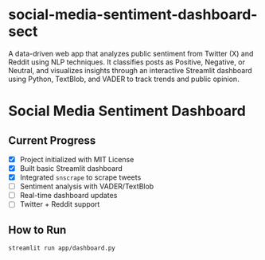 # social-media-sentiment-dashboard-sect
A data-driven web app that analyzes public sentiment from Twitter (X) and Reddit using NLP techniques. It classifies posts as Positive, Negative, or Neutral, and visualizes insights through an interactive Streamlit dashboard using Python, TextBlob, and VADER to track trends and public opinion.
# Social Media Sentiment Dashboard
## Current Progress
- [x] Project initialized with MIT License
- [x] Built basic Streamlit dashboard
- [x] Integrated `snscrape` to scrape tweets
- [ ] Sentiment analysis with VADER/TextBlob
- [ ] Real-time dashboard updates
- [ ] Twitter + Reddit support
## How to Run
```bash
streamlit run app/dashboard.py
